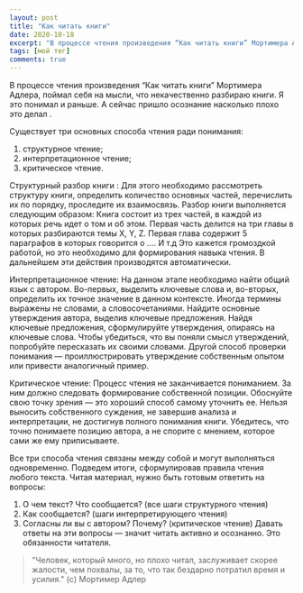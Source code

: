 ```yaml
---
layout: post
title: "Как читать книги"
date: 2020-10-18
excerpt: "В процессе чтения произведения “Как читать книги” Мортимера Адлера, поймал себя на мысли, что некачественно разбираю книги. Сейчас пришло осознание насколько плохо это делал"
tags: [мой тег]
comments: true
---
```


В процессе чтения произведения “Как читать книги” Мортимера Адлера, поймал себя на мысли, что некачественно разбираю книги. Я это понимал и раньше. А сейчас пришло осознание насколько плохо это делал .

Существует три основных способа чтения ради понимания:
1) структурное чтение;
2) интерпретационное чтение;
3) критическое чтение.

Структурный разбор книги :
Для этого необходимо рассмотреть структуру книги, определить количество основных частей, перечислить их по порядку, проследите их взаимосвязь.
Разбор книги выполняется следующим образом:
Книга состоит из трех частей, в каждой из которых речь идет о том и об этом. Первая часть делится на три главы в которых разбираются темы X, Y, Z. Первая глава содержит 5 параграфов в которых говорится о .... И т.д
Это кажется громоздкой работой, но это необходимо для формирования навыка чтения. В дальнейшем эти действия производятся автоматически.

Интерпретационное чтение:
На данном этапе необходимо найти общий язык с автором. Во-первых, выделить ключевые слова и, во-вторых, определить их точное значение в данном контексте. Иногда термины выражены не словами, а словосочетаниями.
Найдите основные утверждения автора, выделив ключевые предложения. Найдя ключевые предложения, сформулируйте утверждения, опираясь на ключевые слова. Чтобы убедиться, что вы поняли смысл утверждений, попробуйте пересказать их своими словами. Другой способ проверки понимания — проиллюстрировать утверждение собственным опытом или привести аналогичный пример.

Критическое чтение:
Процесс чтения не заканчивается пониманием. За ним должно следовать формирование собственной позиции. Обоснуйте свою точку зрения — это хороший способ самому уточнить ее.
Нельзя выносить собственного суждения, не завершив анализа и интерпретации, не достигнув полного понимания книги. Убедитесь, что точно понимаете позицию автора, а не спорите с мнением, которое сами же ему приписываете.

Все три способа чтения связаны между собой и могут выполняться одновременно.
Подведем итоги, сформулировав правила чтения любого текста. Читая материал, нужно быть готовым ответить на вопросы:
1. О чем текст? Что сообщается? (все шаги структурного чтения)
2. Как сообщается? (шаги интерпретирующего чтения)
3. Согласны ли вы с автором? Почему? (критическое чтение)
Давать ответы на эти вопросы — значит читать активно и осознанно. Это обязанности читателя.

> "Человек, который много, но плохо читал, заслуживает скорее жалости, чем похвалы, за то, что так бездарно потратил время и усилия." (c) Мортимер Адлер
